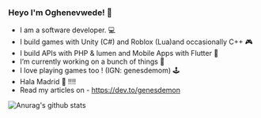 ### Heyo I'm Oghenevwede! 🤡
- I am a software developer. 💻
- I build games with Unity (C#) and Roblox (Lua)and occasionally C++ 🎮
- I build APIs with PHP & lumen and Mobile Apps with Flutter  📱
- I’m currently working on a bunch of things 🔭 
- I love playing games too ! (IGN: genesdemom) 🕹️
- Hala Madrid 💙 !!!!
- Read my articles on - https://dev.to/genesdemon

![Anurag's github stats](https://github-readme-stats.vercel.app/api?username=Genesdemon&count_private=true&show_icons=true&theme=dark)

<!--
**GENESDEMON/Genesdemon** is a ✨ _special_ ✨ repository because its `README.md` (this file) appears on your GitHub profile.

Here are some ideas to get you started:

- 🔭 I’m currently working on ...
- 🌱 I’m currently learning ...
- 👯 I’m looking to collaborate on ...
- 🤔 I’m looking for help with ...
- 💬 Ask me about ...
- 📫 How to reach me: ...
- 😄 Pronouns: ...
- ⚡ Fun fact: ...
-->
